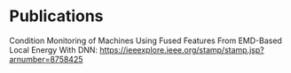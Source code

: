 # Publications 
Condition Monitoring of Machines Using Fused Features From EMD-Based Local Energy With DNN: https://ieeexplore.ieee.org/stamp/stamp.jsp?arnumber=8758425
